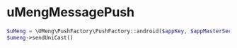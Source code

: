 # uMengMessagePush

```php
$uMeng = \UMeng\PushFactory\PushFactory::android($appKey, $appMasterSecret);
$umeng->sendUniCast()
```
